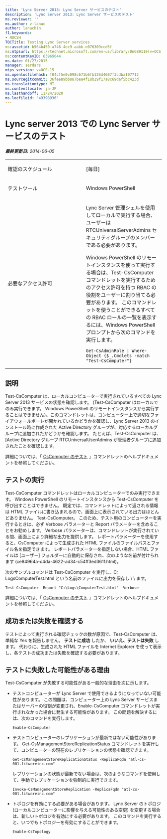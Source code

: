 ```yaml
---
title: 'Lync Server 2013: Lync Server サービスのテスト'
description: 'Lync Server 2013: Lync Server サービスのテスト'
ms.reviewer: ''
ms.author: v-lanac
author: lanachin
f1.keywords:
- NOCSH
TOCTitle: Testing Lync Server services
ms:assetid: b564b450-a746-4ec9-aabb-e076309ccd5f
ms:mtpsurl: https://technet.microsoft.com/en-us/library/Dn689119(v=OCS.15)
ms:contentKeyID: 63969644
ms.date: 01/27/2015
manager: serdars
mtps_version: v=OCS.15
ms.openlocfilehash: f04cf5e0c098c671b6fb126d4607f3cdba107712
ms.sourcegitcommit: 36fee89bb887bea4f18b19f17a8c69daf5bc423d
ms.translationtype: MT
ms.contentlocale: ja-JP
ms.lasthandoff: 11/24/2020
ms.locfileid: "49398936"
---
```

# <a name="testing-lync-server-services-in-lync-server-2013"></a>Lync server 2013 での Lync Server サービスのテスト

<div data-xmlns="http://www.w3.org/1999/xhtml">

<div class="topic" data-xmlns="http://www.w3.org/1999/xhtml" data-msxsl="urn:schemas-microsoft-com:xslt" data-cs="https://msdn.microsoft.com/">

<div data-asp="https://msdn2.microsoft.com/asp">



</div>

<div id="mainSection">

<div id="mainBody">

<span> </span>

_**最終更新日:** 2014-06-05_


<table>
<colgroup>
<col style="width: 50%" />
<col style="width: 50%" />
</colgroup>
<tbody>
<tr class="odd">
<td><p>確認のスケジュール</p></td>
<td><p>[毎日]</p></td>
</tr>
<tr class="even">
<td><p>テストツール</p></td>
<td><p>Windows PowerShell</p></td>
</tr>
<tr class="odd">
<td><p>必要なアクセス許可</p></td>
<td><p>Lync Server 管理シェルを使用してローカルで実行する場合、ユーザーは RTCUniversalServerAdmins セキュリティグループのメンバーである必要があります。</p>
<p>Windows PowerShell のリモートインスタンスを使って実行する場合は、Test-CsComputer コマンドレットを実行するためのアクセス許可を持つ RBAC の役割をユーザーに割り当てる必要があります。 このコマンドレットを使うことができるすべての RBAC ロールの一覧を表示するには、Windows PowerShell プロンプトから次のコマンドを実行します。</p>
<pre><code>Get-CsAdminRole | Where-Object {$_.Cmdlets -match &quot;Test-CsComputer&quot;}</code></pre></td>
</tr>
</tbody>
</table>


<div>

## <a name="description"></a>説明

Test-CsComputer は、ローカルコンピューターで実行されているすべての Lync Server 2013 サービスの状態を確認します。 (Test-CsComputer はローカルでのみ実行できます。 Windows PowerShell のリモートインスタンスから実行することはできません)。このコマンドレットは、コンピューター上で適切なファイアウォールポートが開かれているかどうかを確認し、Lync Server 2013 のインストール時に作成された Active Directory グループが、対応するローカルグループに追加されたかどうかを確認します。 たとえば、Test-CsComputer は、[Active Directory グループ RTCUniversalUserAdmins が管理者グループに追加されたことを確認します。

詳細については、「 [CsComputer のテスト](https://docs.microsoft.com/powershell/module/skype/Test-CsComputer) 」コマンドレットのヘルプドキュメントを参照してください。

</div>

<div>

## <a name="running-the-test"></a>テストの実行

Test-CsComputer コマンドレットはローカルコンピューターでのみ実行できます。 Windows PowerShell のリモートインスタンスから Test-CsComputer を呼び出すことはできません。 既定では、コマンドレットによって返される情報は HTML ファイルに書き込まれるので、画面上に表示されている出力はほとんどありません。 Test-CsComputer。 このため、テスト用のコンピューターを実行するときは、必ず Verbose パラメーターと Report パラメーターを含めることをお勧めします。 Verbose パラメーターは、コマンドレットが実行されている間、画面上により詳細な出力を提供します。 レポートパラメーターを使用すると、CsComputer によって生成された HTML ファイルのファイルパスとファイル名を指定できます。 レポートパラメーターを指定しない場合、HTML ファイルは [ユーザー] フォルダーに自動的に保存され、次のような名前が付けられます (ce84964a-c4da-4622-ad34-c54ff3ed361f.html)。

次のサンプルコマンドは Test-CsComputer を実行し、C: LogsComputerTest.html という名前のファイルに出力を保存し \\ \\ ます。

    Test-CsComputer -Report "C:\Logs\ComputerTest.html" -Verbose

詳細については、「 [CsComputer のテスト](https://docs.microsoft.com/powershell/module/skype/Test-CsComputer) 」コマンドレットのヘルプドキュメントを参照してください。

</div>

<div>

## <a name="determining-success-or-failure"></a>成功または失敗を確認する

テストによって実行される確認チェックの数が原因で、Test-CsComputer は、単純な Yes を報告しません。 **テストに成功** したか、 **いいえ、テストは失敗** します。 代わりに、生成された HTML ファイルを Internet Explorer を使って表示し、各テストの成功または失敗を確認する必要があります。

</div>

<div>

## <a name="reasons-why-the-test-might-have-failed"></a>テストに失敗した可能性がある理由

Test-CsComputer が失敗する可能性がある一般的な理由を次に示します。

  - テストコンピューターが Lync Server で使用できるようになっていない可能性があります。 この問題は、コンピューター上の Lync Server サービスまたはサーバーの役割が変更され、Enable-CsComputer コマンドレットが実行されなかった場合に発生する可能性があります。 この問題を解決するには、次のコマンドを実行します。
    
        Enable-CsComputer

  - テストコンピューターのレプリケーションが最新ではない可能性があります。 Get-CsManagementStoreReplicationStatus コマンドレットを実行して、コンピューターの現在のレプリケーションの状態を確認できます。
    
        Get-CsManagementStoreReplicationStatus -ReplicaFqdn "atl-cs-001.litwareinc.com"
    
    レプリケーションの状態が最新でない場合は、次のようなコマンドを使用して、手動でレプリケーションを強制的に実行できます。
    
        Invoke-CsManagementStoreReplication -ReplicaFqdn "atl-cs-001.litwareinc.com"

  - トポロジを有効にする必要がある場合があります。 Lync Server のトポロジ (ローカルコンピューターに影響を与える可能性のある変更) を変更する場合は、新しいトポロジを有効にする必要があります。 このコマンドを実行すると、いつでもトポロジーを有効にすることができます。
    
        Enable-CsTopology

</div>

</div>

<span> </span>

</div>

</div>

</div>

